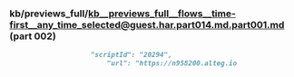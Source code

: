 ### kb/previews_full/kb__previews_full__flows__time-first__any_time_selected@guest.har.part014.md.part001.md (part 002)

```md
                    "scriptId": "20294",
                        "url": "https://n958200.alteg.io
```

```
